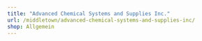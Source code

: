```yaml
---
title: "Advanced Chemical Systems and Supplies Inc."
url: /middletown/advanced-chemical-systems-and-supplies-inc/
shop: Allgemein
---
```

